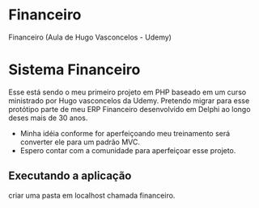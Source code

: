 # Financeiro
Financeiro (Aula de Hugo Vasconcelos - Udemy)

# Sistema Financeiro
 
Esse está sendo o meu primeiro projeto em PHP baseado em um curso ministrado por Hugo vasconcelos da Udemy.
Pretendo migrar para esse protótipo parte de meu ERP Financeiro desenvolvido em Delphi ao longo deses mais de 30 anos.
- Minha idéia conforme for aperfeiçoando meu treinamento será converter ele para um padrão MVC.
- Espero contar com a comunidade para aperfeiçoar esse projeto.

## Executando a aplicação

criar uma pasta em localhost chamada financeiro.

